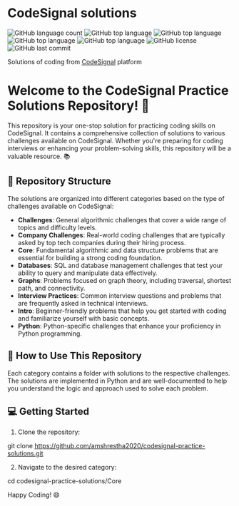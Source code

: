 # CodeSignal solutions
![GitHub language count](https://img.shields.io/github/languages/count/amshrestha2020/CodeSignal?color=blue)
![GitHub top language](https://img.shields.io/github/languages/top/amshrestha2020/CodeSignal?label=python&logo=java&color=blue)
![GitHub top language](https://img.shields.io/github/languages/top/amshrestha2020/CodeSignal?label=sql&logo=java&color=green)
![GitHub top language](https://img.shields.io/github/languages/top/amshrestha2020/CodeSignal?label=bash&logo=java&color=red)
![GitHub top language](https://img.shields.io/github/languages/top/amshrestha2020/CodeSignal?label=javascript&logo=java&color=yellow)
![GitHub license](https://img.shields.io/github/license/amshrestha2020/CodeSignal?color=blue)
![GitHub last commit](https://img.shields.io/github/last-commit/amshrestha2020/CodeSignal?color=blue)

Solutions of coding from [CodeSignal](https://codesignal.com) platform




# Welcome to the CodeSignal Practice Solutions Repository! :wave:

This repository is your one-stop solution for practicing coding skills on CodeSignal. It contains a comprehensive collection of solutions to various challenges available on CodeSignal. Whether you're preparing for coding interviews or enhancing your problem-solving skills, this repository will be a valuable resource. :books:

## :file_folder: Repository Structure

The solutions are organized into different categories based on the type of challenges available on CodeSignal:

- **Challenges**: General algorithmic challenges that cover a wide range of topics and difficulty levels.
- **Company Challenges**: Real-world coding challenges that are typically asked by top tech companies during their hiring process.
- **Core**: Fundamental algorithmic and data structure problems that are essential for building a strong coding foundation.
- **Databases**: SQL and database management challenges that test your ability to query and manipulate data effectively.
- **Graphs**: Problems focused on graph theory, including traversal, shortest path, and connectivity.
- **Interview Practices**: Common interview questions and problems that are frequently asked in technical interviews.
- **Intro**: Beginner-friendly problems that help you get started with coding and familiarize yourself with basic concepts.
- **Python**: Python-specific challenges that enhance your proficiency in Python programming.

## :rocket: How to Use This Repository

Each category contains a folder with solutions to the respective challenges. The solutions are implemented in Python and are well-documented to help you understand the logic and approach used to solve each problem.

## :computer: Getting Started

1. Clone the repository:

git clone https://github.com/amshrestha2020/codesignal-practice-solutions.git

2. Navigate to the desired category:

cd codesignal-practice-solutions/Core


Happy Coding! :smile:
